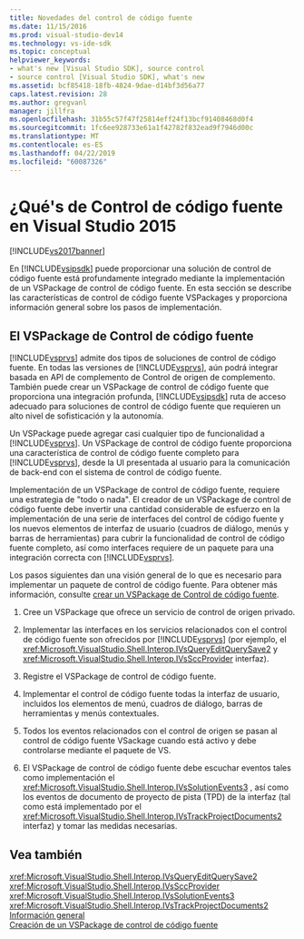 ```yaml
---
title: Novedades del control de código fuente
ms.date: 11/15/2016
ms.prod: visual-studio-dev14
ms.technology: vs-ide-sdk
ms.topic: conceptual
helpviewer_keywords:
- what's new [Visual Studio SDK], source control
- source control [Visual Studio SDK], what's new
ms.assetid: bcf85418-18fb-4824-9dae-d14bf3d56a77
caps.latest.revision: 28
ms.author: gregvanl
manager: jillfra
ms.openlocfilehash: 31b55c57f47f25814eff24f13bcf91408468d0f4
ms.sourcegitcommit: 1fc6ee928733e61a1f42782f832ead9f7946d00c
ms.translationtype: MT
ms.contentlocale: es-ES
ms.lasthandoff: 04/22/2019
ms.locfileid: "60087326"
---
```

# <a name="what39s-new-in-source-control-in-visual-studio-2015"></a>¿Qué&#39;s de Control de código fuente en Visual Studio 2015

[!INCLUDE[vs2017banner](../../includes/vs2017banner.md)]

En [!INCLUDE[vsipsdk](../../includes/vsipsdk-md.md)] puede proporcionar una solución de control de código fuente está profundamente integrado mediante la implementación de un VSPackage de control de código fuente. En esta sección se describe las características de control de código fuente VSPackages y proporciona información general sobre los pasos de implementación.  
  
## <a name="the-source-control-vspackage"></a>El VSPackage de Control de código fuente  
 [!INCLUDE[vsprvs](../../includes/vsprvs-md.md)] admite dos tipos de soluciones de control de código fuente. En todas las versiones de [!INCLUDE[vsprvs](../../includes/vsprvs-md.md)], aún podrá integrar basada en API de complemento de Control de origen de complemento. También puede crear un VSPackage de control de código fuente que proporciona una integración profunda, [!INCLUDE[vsipsdk](../../includes/vsipsdk-md.md)] ruta de acceso adecuado para soluciones de control de código fuente que requieren un alto nivel de sofisticación y la autonomía.  
  
 Un VSPackage puede agregar casi cualquier tipo de funcionalidad a [!INCLUDE[vsprvs](../../includes/vsprvs-md.md)]. Un VSPackage de control de código fuente proporciona una característica de control de código fuente completo para [!INCLUDE[vsprvs](../../includes/vsprvs-md.md)], desde la UI presentada al usuario para la comunicación de back-end con el sistema de control de código fuente.  
  
 Implementación de un VSPackage de control de código fuente, requiere una estrategia de "todo o nada". El creador de un VSPackage de control de código fuente debe invertir una cantidad considerable de esfuerzo en la implementación de una serie de interfaces del control de código fuente y los nuevos elementos de interfaz de usuario (cuadros de diálogo, menús y barras de herramientas) para cubrir la funcionalidad de control de código fuente completo, así como interfaces requiere de un paquete para una integración correcta con [!INCLUDE[vsprvs](../../includes/vsprvs-md.md)].  
  
 Los pasos siguientes dan una visión general de lo que es necesario para implementar un paquete de control de código fuente. Para obtener más información, consulte [crear un VSPackage de Control de código fuente](../../extensibility/internals/creating-a-source-control-vspackage.md).  
  
1. Cree un VSPackage que ofrece un servicio de control de origen privado.  
  
2. Implementar las interfaces en los servicios relacionados con el control de código fuente son ofrecidos por [!INCLUDE[vsprvs](../../includes/vsprvs-md.md)] (por ejemplo, el <xref:Microsoft.VisualStudio.Shell.Interop.IVsQueryEditQuerySave2> y <xref:Microsoft.VisualStudio.Shell.Interop.IVsSccProvider> interfaz).  
  
3. Registre el VSPackage de control de código fuente.  
  
4. Implementar el control de código fuente todas la interfaz de usuario, incluidos los elementos de menú, cuadros de diálogo, barras de herramientas y menús contextuales.  
  
5. Todos los eventos relacionados con el control de origen se pasan al control de código fuente VSackage cuando está activo y debe controlarse mediante el paquete de VS.  
  
6. El VSPackage de control de código fuente debe escuchar eventos tales como implementación el <xref:Microsoft.VisualStudio.Shell.Interop.IVsSolutionEvents3> , así como los eventos de documento de proyecto de pista (TPD) de la interfaz (tal como está implementado por el <xref:Microsoft.VisualStudio.Shell.Interop.IVsTrackProjectDocuments2> interfaz) y tomar las medidas necesarias.  
  
## <a name="see-also"></a>Vea también  
 <xref:Microsoft.VisualStudio.Shell.Interop.IVsQueryEditQuerySave2>   
 <xref:Microsoft.VisualStudio.Shell.Interop.IVsSccProvider>   
 <xref:Microsoft.VisualStudio.Shell.Interop.IVsSolutionEvents3>   
 <xref:Microsoft.VisualStudio.Shell.Interop.IVsTrackProjectDocuments2>   
 [Información general](../../extensibility/internals/source-control-integration-overview.md)   
 [Creación de un VSPackage de control de código fuente](../../extensibility/internals/creating-a-source-control-vspackage.md)
